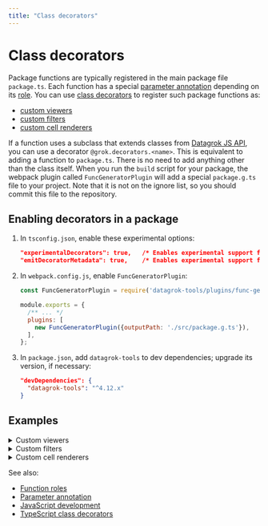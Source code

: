 ```yaml
---
title: "Class decorators"
---
```


# Class decorators

Package functions are typically registered in the main package file `package.ts`. Each function has a special
[parameter annotation](../../datagrok/functions/func-params-annotation.md) depending on its [role](../function-roles.md).
You can use [class decorators](https://www.typescriptlang.org/docs/handbook/decorators.html#class-decorators) to register
such package functions as:

* [custom viewers](../how-to/develop-custom-viewer.md)
* [custom filters](../how-to/custom-filters.md)
* [custom cell renderers](../how-to/custom-cell-renderers.md)

If a function uses a subclass that extends classes from [Datagrok JS API](https://datagrok.ai/js-api), you can use a
decorator `@grok.decorators.<name>`. This is equivalent to adding a function to `package.ts`. There is no need
to add anything other than the class itself. When you run the `build` script for your package, the webpack plugin called
`FuncGeneratorPlugin` will add a special `package.g.ts` file to your project. Note that it is not on the ignore list, so
you should commit this file to the repository.

## Enabling decorators in a package

1. In `tsconfig.json`, enable these experimental options:

   ```json
   "experimentalDecorators": true,   /* Enables experimental support for ES7 decorators. */
   "emitDecoratorMetadata": true,    /* Enables experimental support for emitting type metadata for decorators. */
   ```

1. In `webpack.config.js`, enable `FuncGeneratorPlugin`:

   ```js
   const FuncGeneratorPlugin = require('datagrok-tools/plugins/func-gen-plugin');

   module.exports = {
     /** ... */
     plugins: [
       new FuncGeneratorPlugin({outputPath: './src/package.g.ts'}),
     ],
   };
   ```

1. In `package.json`, add `datagrok-tools` to dev dependencies; upgrade its version, if necessary:

   ```json
   "devDependencies": {
     "datagrok-tools": "^4.12.x"
   }
   ```

## Examples

<details>
<summary> Custom viewers </summary>
<div>

```ts
@grok.decorators.viewer({
  name: 'Test Viewer',
  description: 'Creates a Test Viewer instance',
  icon: 'images/icon.png',
  toolbox: true,
  viewerPath: 'Tests | Show results',
})
export class TestViewer extends DG.JsViewer {
}
```

</div>
</details>

<details>
<summary> Custom filters </summary>
<div>

```ts
@grok.decorators.filter({
  name: 'Radio Button Filter',
  description: 'Single option filter',
  semType: 'Country',
})
export class RadioButtonFilter extends DG.Filter {
}
```

</div>
</details>

<details>
<summary> Custom cell renderers </summary>
<div>

```ts
@grok.decorators.cellRenderer({
  name: 'Fasta Sequence Cell Renderer',
  description: 'Macromolecule renderer',
  cellType: 'sequence',
  columnTags: 'quality=Macromolecule, units=fasta',
})
export class MacromoleculeSequenceCellRenderer extends DG.GridCellRenderer {
}
```

</div>
</details>

See also:

* [Function roles](../function-roles.md)
* [Parameter annotation](../../datagrok/functions/func-params-annotation.md)
* [JavaScript development](../develop.md)
* [TypeScript class decorators](https://www.typescriptlang.org/docs/handbook/decorators.html#class-decorators)
